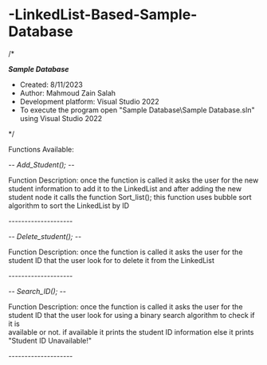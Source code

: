 # -LinkedList-Based-Sample-Database
/*

 *__________Sample Database__________*
 * Created: 8/11/2023
 *  Author: Mahmoud Zain Salah
 * Development platform: Visual Studio 2022
 * To execute the program open "Sample Database\Sample Database.sln" using Visual Studio 2022
  
 */ 

 

 Functions Available:

 *-- Add_Student(); --*
 
 Function Description: once the function is called it asks the user for the new student information to add it to the LinkedList 
 and after adding the new student node it calls the function Sort_list(); this function uses bubble sort algorithm to sort the LinkedList by ID
 
 *--------------------*
 
 *-- Delete_student(); --*
 
 Function Description: once the function is called it asks the user for the student ID that the user look for to delete it from
 the LinkedList 
 
 *--------------------*
 
 *-- Search_ID(); --*
 
  Function Description: once the function is called it asks the user for the student ID that the user look for using a binary search algorithm to check if it is   
  available or not.
  if available it prints the student ID information else it prints "Student ID Unavailable!"

 *--------------------*
